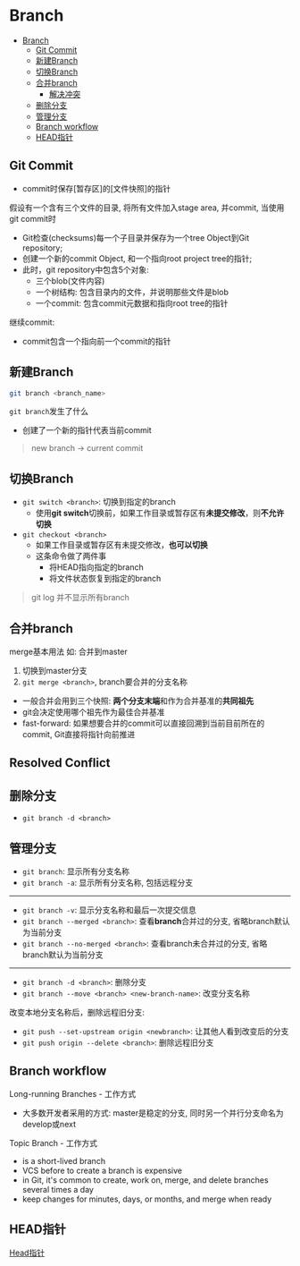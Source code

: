 # Branch

- [Branch](#branch)
  - [Git Commit](#git-commit)
  - [新建Branch](#新建branch)
  - [切换Branch](#切换branch)
  - [合并branch](#合并branch)
    - [解决冲突](#解决冲突)
  - [删除分支](#删除分支)
  - [管理分支](#管理分支)
  - [Branch workflow](#branch-workflow)
  - [HEAD指针](#head指针)

## Git Commit

- commit时保存[暂存区]的[文件快照]的指针

假设有一个含有三个文件的目录, 将所有文件加入stage area, 并commit, 当使用git commit时

- Git检查(checksums)每一个子目录并保存为一个tree Object到Git repository;
- 创建一个新的commit Object, 和一个指向root project tree的指针;
- 此时，git repository中包含5个对象:
  - 三个blob(文件内容)
  - 一个树结构: 包含目录内的文件，并说明那些文件是blob
  - 一个commit: 包含commit元数据和指向root tree的指针

继续commit:

- commit包含一个指向前一个commit的指针

## 新建Branch

```bash
git branch <branch_name>
```

`git branch`发生了什么

- 创建了一个新的指针代表当前commit

> new branch $\rightarrow$ current commit

## 切换Branch

- `git switch <branch>`: 切换到指定的branch
  - 使用**git switch**切换前，如果工作目录或暂存区有**未提交修改**，则**不允许切换**
- `git checkout <branch>` 
  - 如果工作目录或暂存区有未提交修改，**也可以切换**
  - 这条命令做了两件事
    - 将HEAD指向指定的branch
    - 将文件状态恢复到指定的branch

> git log 并不显示所有branch

## 合并branch

merge基本用法 如: 合并到master

1. 切换到master分支
2. `git merge <branch>`, branch要合并的分支名称

- 一般合并会用到三个快照: **两个分支末端**和作为合并基准的**共同祖先**
- git会决定使用哪个祖先作为最佳合并基准
- fast-forward: 如果想要合并的commit可以直接回溯到当前目前所在的commit, Git直接将指针向前推进

## Resolved Conflict



## 删除分支

- `git branch -d <branch>`

## 管理分支

- `git branch`: 显示所有分支名称
- `git branch -a`: 显示所有分支名称, 包括远程分支

***

- `git branch -v`: 显示分支名称和最后一次提交信息
- `git branch --merged <branch>`: 查看**branch**合并过的分支, 省略branch默认为当前分支
- `git branch --no-merged <branch>`: 查看branch未合并过的分支, 省略branch默认为当前分支

***

- `git branch -d <branch>`: 删除分支
- `git branch --move <branch> <new-branch-name>`: 改变分支名称

改变本地分支名称后，删除远程旧分支:

- `git push --set-upstream origin <newbranch>`: 让其他人看到改变后的分支
- `git push origin --delete <branch>`: 删除远程旧分支

## Branch workflow

Long-running Branches - 工作方式

- 大多数开发者采用的方式: master是稳定的分支, 同时另一个并行分支命名为develop或next

Topic Branch - 工作方式

- is a short-lived branch
- VCS before to create a branch is expensive
- in Git, it's common to create, work on, merge, and delete branches several times a day
- keep changes for minutes, days, or months, and merge when ready

## HEAD指针

[Head指针](Git_reference_head.md)
